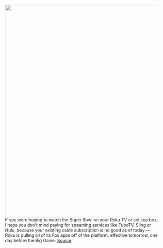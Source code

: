 <img src='https://cdn.vox-cdn.com/thumbor/QcN26ojJuPuUTlcybhWjMtm-iOk=/0x0:2040x1360/1200x800/filters:focal(857x517:1183x843)/cdn.vox-cdn.com/uploads/chorus_image/image/66224245/DSCF0238.0.jpg' width='700px' /><br/>
If you were hoping to watch the Super Bowl on your Roku TV or set-top box, I hope you don't mind paying for streaming services like FuboTV, Sling or Hulu, because your existing cable subscription is no good as of today — Roku is pulling all of its Fox apps off of the platform, effective tomorrow, one day before the Big Game.
<a href='https://www.theverge.com/2020/1/30/21116163/roku-super-bowl-fox-sports-channels-apps-email'> Source <a/>
